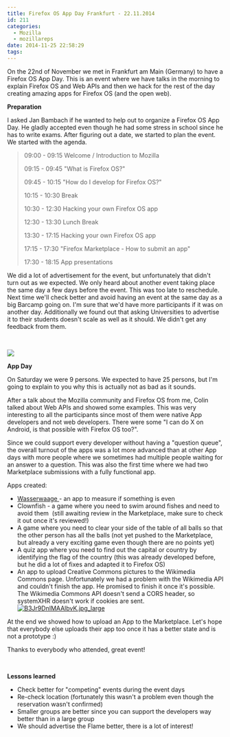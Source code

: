 ```yaml
---
title: Firefox OS App Day Frankfurt - 22.11.2014
id: 211
categories:
  - Mozilla
  - mozillareps
date: 2014-11-25 22:58:29
tags:
---
```


On the 22nd of November we met in Frankfurt am Main (Germany) to have a Firefox OS App Day. This is an event where we have talks in the morning to explain Firefox OS and Web APIs and then we hack for the rest of the day creating amazing apps for Firefox OS (and the open web).

**Preparation**

I asked Jan Bambach if he wanted to help out to organize a Firefox OS App Day. He gladly accepted even though he had some stress in school since he has to write exams. After figuring out a date, we started to plan the event. We started with the agenda.
> 09:00 - 09:15 Welcome / Introduction to Mozilla> 
> 
> 09:15 - 09:45 "What is Firefox OS?"> 
> 
> 09:45 - 10:15 "How do I develop for Firefox OS?"> 
> 
> 10:15 - 10:30 Break> 
> 
> 10:30 - 12:30 Hacking your own Firefox OS app> 
> 
> 12:30 - 13:30 Lunch Break> 
> 
> 13:30 - 17:15 Hacking your own Firefox OS app> 
> 
> 17:15 - 17:30 "Firefox Marketplace - How to submit an app"> 
> 
> 17:30 - 18:15 App presentations
&nbsp;

We did a lot of advertisement for the event, but unfortunately that didn't turn out as we expected. We only heard about another event taking place the same day a few days before the event. This was too late to reschedule. Next time we'll check better and avoid having an event at the same day as a big Barcamp going on. I'm sure that we'd have more participants if it was on another day. Additionally we found out that asking Universities to advertise it to their students doesn't scale as well as it should. We didn't get any feedback from them.

&nbsp;

[![](https://farm8.staticflickr.com/7564/15692584017_1de6b03b7a_b.jpg)](https://farm8.staticflickr.com/7564/15692584017_1de6b03b7a_b.jpg)

**App Day**

On Saturday we were 9 persons. We expected to have 25 persons, but I'm going to explain to you why this is actually not as bad as it sounds.

After a talk about the Mozilla community and Firefox OS from me, Colin talked about Web APIs and showed some examples. This was very interesting to all the participants since most of them were native App developers and not web developers. There were some "I can do X on Android, is that possible with Firefox OS too?".

Since we could support every developer without having a "question queue", the overall turnout of the apps was a lot more advanced than at other App days with more people where we sometimes had multiple people waiting for an answer to a question. This was also the first time where we had two Marketplace submissions with a fully functional app.

Apps created:

*   [Wasserwaage ](https://marketplace.firefox.com/app/wasserwaage-lite?src=search)- an app to measure if something is even
*   Clownfish - a game where you need to swim around fishes and need to avoid them  (still awaiting review in the Marketplace, make sure to check it out once it's reviewed!)
*   A game where you need to clear your side of the table of all balls so that the other person has all the balls (not yet pushed to the Marketplace, but already a very exciting game even though there are no points yet)
*   A quiz app where you need to find out the capital or country by identifying the flag of the country (this was already developed before, but he did a lot of fixes and adapted it to Firefox OS)
*   An app to upload Creative Commons pictures to the Wikimedia Commons page. Unfortunately we had a problem with the Wikimedia API and couldn't finish the app. He promised to finish it once it's possible. The Wikimedia Commons API doesn't send a CORS header, so systemXHR doesn't work if cookies are sent.
[![B3Jr9DnIMAAlbvK.jpg_large](http://www.michaelkohler.info/wp-content/uploads/2014/11/B3Jr9DnIMAAlbvK.jpg_large.jpg)](http://www.michaelkohler.info/wp-content/uploads/2014/11/B3Jr9DnIMAAlbvK.jpg_large.jpg)

At the end we showed how to upload an App to the Marketplace. Let's hope that everybody else uploads their app too once it has a better state and is not a prototype :)

Thanks to everybody who attended, great event!

&nbsp;

**Lessons learned**

*   Check better for "competing" events during the event days
*   Re-check location (fortunately this wasn't a problem even though the reservation wasn't confirmed)
*   Smaller groups are better since you can support the developers way better than in a large group
*   We should advertise the Flame better, there is a lot of interest!
&nbsp;

<script src="resource://ember-inspector-at-emberjs-dot-com/ember-inspector/data/in-page-script.js" type="text/javascript"></script>
<script src="resource://ember-inspector-at-emberjs-dot-com/ember-inspector/data/in-page-script.js" type="text/javascript"></script>